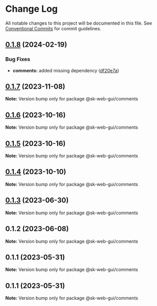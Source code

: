 # Change Log

All notable changes to this project will be documented in this file.
See [Conventional Commits](https://conventionalcommits.org) for commit guidelines.

## [0.1.8](https://github.com/Sundsvallskommun/web-shared-components/compare/@sk-web-gui/comments@0.1.7...@sk-web-gui/comments@0.1.8) (2024-02-19)

### Bug Fixes

- **comments:** added missing dependency ([df20e7a](https://github.com/Sundsvallskommun/web-shared-components/commit/df20e7a3bbdbb104bb30e087d2c382cb8a8fb401))

## [0.1.7](https://github.com/Sundsvallskommun/web-shared-components/compare/@sk-web-gui/comments@0.1.6...@sk-web-gui/comments@0.1.7) (2023-11-08)

**Note:** Version bump only for package @sk-web-gui/comments

## [0.1.6](https://github.com/Sundsvallskommun/web-shared-components/compare/@sk-web-gui/comments@0.1.5...@sk-web-gui/comments@0.1.6) (2023-10-16)

**Note:** Version bump only for package @sk-web-gui/comments

## [0.1.5](https://github.com/Sundsvallskommun/web-shared-components/compare/@sk-web-gui/comments@0.1.4...@sk-web-gui/comments@0.1.5) (2023-10-16)

**Note:** Version bump only for package @sk-web-gui/comments

## [0.1.4](https://github.com/Sundsvallskommun/web-shared-components/compare/@sk-web-gui/comments@0.1.3...@sk-web-gui/comments@0.1.4) (2023-10-10)

**Note:** Version bump only for package @sk-web-gui/comments

## [0.1.3](https://github.com/Sundsvallskommun/web-shared-components/compare/@sk-web-gui/comments@0.1.2...@sk-web-gui/comments@0.1.3) (2023-06-30)

**Note:** Version bump only for package @sk-web-gui/comments

## 0.1.2 (2023-06-08)

**Note:** Version bump only for package @sk-web-gui/comments

## 0.1.1 (2023-05-31)

**Note:** Version bump only for package @sk-web-gui/comments

## 0.1.1 (2023-05-31)

**Note:** Version bump only for package @sk-web-gui/comments

